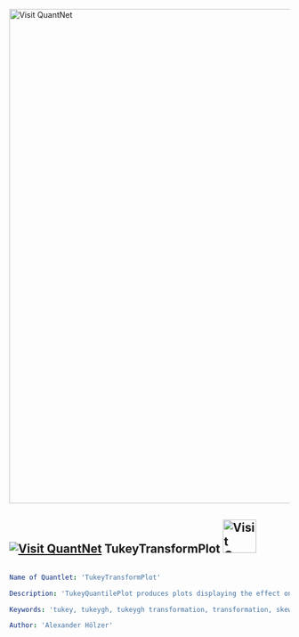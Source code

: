 [<img src="https://github.com/QuantLet/Styleguide-and-FAQ/blob/master/pictures/banner.png" width="888" alt="Visit QuantNet">](http://quantlet.de/)

## [<img src="https://github.com/QuantLet/Styleguide-and-FAQ/blob/master/pictures/qloqo.png" alt="Visit QuantNet">](http://quantlet.de/) **TukeyTransformPlot** [<img src="https://github.com/QuantLet/Styleguide-and-FAQ/blob/master/pictures/QN2.png" width="60" alt="Visit QuantNet 2.0">](http://quantlet.de/)

```yaml

Name of Quantlet: 'TukeyTransformPlot'

Description: 'TukeyQuantilePlot produces plots displaying the effect on quantiles after the tukey g- and h- transformation'

Keywords: 'tukey, tukeygh, tukeygh transformation, transformation, skew, kurtosis, heavy tails'

Author: 'Alexander Hölzer'
